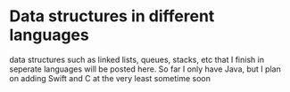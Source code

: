 # Data structures in different languages
data structures such as linked lists, queues, stacks, etc that I finish in seperate languages will be posted here. So far I only have Java, but I plan on adding Swift
and C at the very least sometime soon

